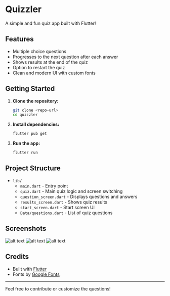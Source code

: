 # Quizzler

A simple and fun quiz app built with Flutter!

## Features

- Multiple choice questions
- Progresses to the next question after each answer
- Shows results at the end of the quiz
- Option to restart the quiz
- Clean and modern UI with custom fonts

## Getting Started

1. **Clone the repository:**
   ```sh
   git clone <repo-url>
   cd quizzler
   ```

2. **Install dependencies:**
   ```sh
   flutter pub get
   ```

3. **Run the app:**
   ```sh
   flutter run
   ```

## Project Structure

- `lib/`
  - `main.dart` - Entry point
  - `quiz.dart` - Main quiz logic and screen switching
  - `question_screen.dart` - Displays questions and answers
  - `results_screen.dart` - Shows quiz results
  - `start_screen.dart` - Start screen UI
  - `Data/questions.dart` - List of quiz questions

## Screenshots
![alt text](image-1.png)
![alt text](image-2.png)
![alt text](image.png)

## Credits

- Built with [Flutter](https://flutter.dev/)
- Fonts by [Google Fonts](https://fonts.google.com/)

---

Feel free to contribute or customize the questions!
